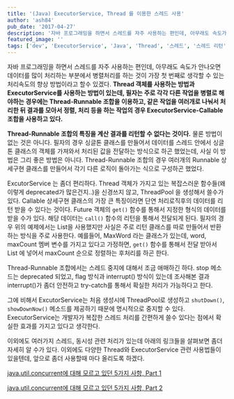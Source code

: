 ```yaml
---
title: '(Java) ExecutorService, Thread 를 이용한 스레드 사용'
author: 'ash84'
pub_date: '2017-04-27'
description: '자바 프로그래밍을 하면서 스레드를 자주 사용하는 편인데, 아무래도 속도가 안나오면 데이터를 많이 처리하는 부분에서 병렬처리를 하는 것이 가장 첫 번째로 생각할 수 있는 처리속도의 향상 방법이라고 할수 있겠다. **Thread 객체를 사용하는 방법과 ExecutorService를 사용하는 방법이 있는데, 필자는 주로 각각 다른 작업을 병렬로 해야하는 경우에는 Thread-Runnable 조합을 이용하고, 같은 작업을 여러개로 나눠서 처리한 뒤 결과를 모아서 정렬, 처리 등을 하는 작업의 경우 ExecutorService-Callab'
featured_image: ''
tags: ['dev', 'ExecutorService', 'Java', 'Thread', '스레드', '스레드 리턴', '자바 스레드']
---
```



자바 프로그래밍을 하면서 스레드를 자주 사용하는 편인데, 아무래도 속도가 안나오면 데이터를 많이 처리하는 부분에서 병렬처리를 하는 것이 가장 첫 번째로 생각할 수 있는 처리속도의 향상 방법이라고 할수 있겠다. **Thread 객체를 사용하는 방법과 ExecutorService를 사용하는 방법이 있는데, 필자는 주로 각각 다른 작업을 병렬로 해야하는 경우에는 Thread-Runnable 조합을 이용하고, 같은 작업을 여러개로 나눠서 처리한 뒤 결과를 모아서 정렬, 처리 등을 하는 작업의 경우 ExecutorService-Callable 조합을 사용하고 있다.** 

<script src="https://gist.github.com/AhnSeongHyun/4951392.js"></script>

**Thread-Runnable 조합의 특징을 계산 결과를 리턴할 수 없다는 것이다.** 물론 방법이 없는 것은 아니다. 필자의 경우 싱글톤 클래스를 만들어서 데이터를 스레드 안에서 싱글톤 클래스의 객체를 가져와서 처리된 값을 전달하는 방식으로 하곤 했었는데, 사실 이 방법은 그리 좋은 방법은 아니다. Thread-Runnable 조합의 경우 여러개의 Runnable 상세구현 클래스를 만들어서 각기 다른 로직이 돌아가는 식으로 구성하곤 했었다.  
 

<script src="https://gist.github.com/AhnSeongHyun/4951471.js"></script>

ExcutorService 는 좀더 편리하다. Thread 객체가 가지고 있는 복잡스러운 함수들(왜 이렇게 deprecated가 많은건지..)을 신경쓰지 않고, ThreadPool 을 생성해서 쓸수가 있다. Callable 상세구현 클래스의 가장 큰 특징이라면 단연 처리로직후의 데이터를 리턴 받을 수 있다는 것이다. Future 객체의 `get()` 함수를 통해서 지정한 형식의 데이터를 받을 수가 있다. 해당 데이터는 `call()` 함수의 리턴을 통해서 전달되게 된다. 필자의 경우 위의 예제에서는 List<String>을 사용했지만 사실은 주로 리턴 클래스를 따로 만들어서 반환하는 방식을 주로 사용한다. 예를들어, MaxWord 라는 클래스가 있는데, word, maxCount 멤버 변수를 가지고 있다고 가정하면, `get()` 함수를 통해서 전달 받아서 List 에 넣어서 maxCount 순으로 정렬하는 후처리를 하곤 한다. 

Thread-Runnable 조합에서는 스레드 중지에 대해서 조금 애매하긴 하다. stop 메소드는 deprecated 되었고, flag 방식과 interrupt() 방식이 있는데 조사해본 결과 interrupt()가 좀더 안전하고 try-catch를 통해서 확실한 처리가 가능하다고 한다.

그에 비해서 ExcutorService는 처음 생성시에 ThreadPool로 생성하고 `shutDown()`, `showDownNow()` 메소드를 제공하기 때문에 명시적으로 중지할 수 있다. ExecutorService는 개발자가 복잡한 스레드 처리를 간편하게 쓸수 있다는 점에서 확실한 효과를 가지고 있다고 생각한다. 

이외에도 여러가지 스레드, 동시성 관련 처리가 있는데 아래의 링크들을 살펴보면 좀더 자세히 알 수가 있다. 이외에도 다양한 Thread와 ExecutorService 관련 사용법들이 있을텐데, 앞으로 좀더 사용할때 마다 올리도록 하겠다.  


[java.util.concurrent에 대해 모르고 있던 5가지 사항, Part 1](http://www.ibm.com/developerworks/kr/library/j-5things4.html) 

[java.util.concurrent에 대해 모르고 있던 5가지 사항, Part 2](http://www.ibm.com/developerworks/kr/library/j-5things5.html)

